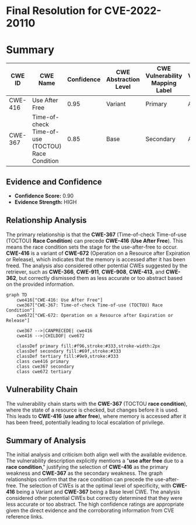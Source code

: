 # Final Resolution for CVE-2022-20110

# Summary
| CWE ID  | CWE Name                                                                                                              | Confidence | CWE Abstraction Level | CWE Vulnerability Mapping Label | CWE-Vulnerability Mapping Notes |
| ------- | --------------------------------------------------------------------------------------------------------------------- | ---------- | ----------------------- | ------------------------------- | ----------------------------- |
| CWE-416 | Use After Free                                                                                                        | 0.95       | Variant                 | Primary                         | Allowed                       |
| CWE-367 | Time-of-check Time-of-use (TOCTOU) Race Condition                                                                    | 0.85       | Base                    | Secondary                       | Allowed                       |

## Evidence and Confidence

*   **Confidence Score:** 0.90
*   **Evidence Strength:** HIGH

## Relationship Analysis
The primary relationship is that the **CWE-367** (Time-of-check Time-of-use (TOCTOU) **Race Condition**) can precede **CWE-416** (**Use After Free**). This means the race condition sets the stage for the use-after-free to occur. **CWE-416** is a variant of **CWE-672** (Operation on a Resource after Expiration or Release), which indicates that the memory is accessed after it has been freed. The analysis also considered other potential CWEs suggested by the retriever, such as **CWE-366**, **CWE-911**, **CWE-908**, **CWE-413**, and **CWE-362**, but correctly dismissed them as less accurate or too abstract based on the provided information.

```mermaid
graph TD
    cwe416["CWE-416: Use After Free"]
    cwe367["CWE-367: Time-of-check Time-of-use (TOCTOU) Race Condition"]
    cwe672["CWE-672: Operation on a Resource after Expiration or Release"]
    
    cwe367 -->|CANPRECEDE| cwe416
    cwe416 -->|CHILDOF| cwe672
    
    classDef primary fill:#f96,stroke:#333,stroke-width:2px
    classDef secondary fill:#69f,stroke:#333
    classDef tertiary fill:#9e9,stroke:#333
    class cwe416 primary
    class cwe367 secondary
    class cwe672 tertiary
```

## Vulnerability Chain
The vulnerability chain starts with the **CWE-367** (TOCTOU **race condition**), where the state of a resource is checked, but changes before it is used. This leads to **CWE-416** (**use after free**), where memory is accessed after it has been freed, potentially leading to local escalation of privilege.

## Summary of Analysis
The initial analysis and criticism both align well with the available evidence. The vulnerability description explicitly mentions a "**use after free** due to a **race condition**," justifying the selection of **CWE-416** as the primary weakness and **CWE-367** as the secondary weakness. The graph relationships confirm that the race condition can precede the use-after-free. The selection of CWEs is at the optimal level of specificity, with **CWE-416** being a Variant and **CWE-367** being a Base level CWE. The analysis considered other potential CWEs but correctly determined that they were less accurate or too abstract. The high confidence ratings are appropriate given the direct evidence and the corroborating information from CVE reference links.
